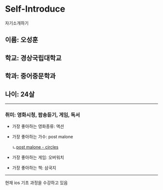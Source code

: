 # **Self-Introduce**
자기소개하기
## 이름: 오성훈
## 학교: 경상국립대학교
## 학과: 중어중문학과
## 나이: 24살
--------------------------
### 취미: 영화시청, 팝송듣기, 게임, 독서


- 가장 좋아하는 영화종류: 액션
- 가장 좋아하는 가수: post malone

    ㄴ[post malone - circles](https://youtu.be/wXhTHyIgQ_U)
- 가장 좋아하는 게임: 오버워치
- 가장 좋아하는 책: 삼국지
------------------------------------

현재 ios 기초 과정을 수강하고 있음
